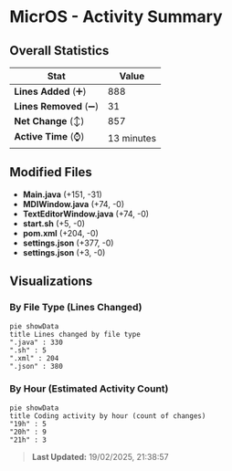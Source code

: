 # MicrOS - Activity Summary 

## Overall Statistics

| Stat                   | Value                                                             |
| ---------------------- | ----------------------------------------------------------------- |
| **Lines Added** (➕)   | 888                                          |
| **Lines Removed** (➖) | 31                                        |
| **Net Change** (↕)    | 857                |
| **Active Time** (⌚)   | 13 minutes |


## Modified Files
- **Main.java** (+151, -31)
- **MDIWindow.java** (+74, -0)
- **TextEditorWindow.java** (+74, -0)
- **start.sh** (+5, -0)
- **pom.xml** (+204, -0)
- **settings.json** (+377, -0)
- **settings.json** (+3, -0)

## Visualizations

### By File Type (Lines Changed)

```mermaid
pie showData
title Lines changed by file type
".java" : 330
".sh" : 5
".xml" : 204
".json" : 380
```

### By Hour (Estimated Activity Count)

```mermaid
pie showData
title Coding activity by hour (count of changes)
"19h" : 5
"20h" : 9
"21h" : 3
```


> **Last Updated:** 19/02/2025, 21:38:57
